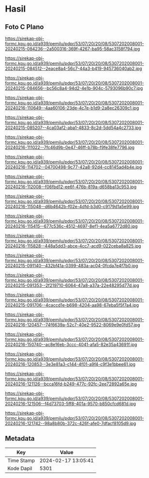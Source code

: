 # Hasil

## Foto C Plano

https://sirekap-obj-formc.kpu.go.id/a939/pemilu/pdpr/53/07/20/20/08/5307202008001-20240215-084236--2a500316-369f-4267-ba95-58ac3158f794.jpg

https://sirekap-obj-formc.kpu.go.id/a939/pemilu/pdpr/53/07/20/20/08/5307202008001-20240215-084512--2eace8a4-56c7-44a3-b419-945736040ab2.jpg

https://sirekap-obj-formc.kpu.go.id/a939/pemilu/pdpr/53/07/20/20/08/5307202008001-20240215-084656--bc56c8a4-94d2-4e1b-904c-5793096b90c7.jpg

https://sirekap-obj-formc.kpu.go.id/a939/pemilu/pdpr/53/07/20/20/08/5307202008001-20240216-110649--4aa60106-23de-4c7e-b1d9-2a8ec26309c1.jpg

https://sirekap-obj-formc.kpu.go.id/a939/pemilu/pdpr/53/07/20/20/08/5307202008001-20240215-085207--4ca03af2-aba1-4833-8c2d-5dd54a4c2733.jpg

https://sirekap-obj-formc.kpu.go.id/a939/pemilu/pdpr/53/07/20/20/08/5307202008001-20240216-111022--7fc46d9b-0e47-46ff-b78b-f9fe38fe7796.jpg

https://sirekap-obj-formc.kpu.go.id/a939/pemilu/pdpr/53/07/20/20/08/5307202008001-20240216-114702--04700498-9c77-42a8-92d4-cc8145ad4b4e.jpg

https://sirekap-obj-formc.kpu.go.id/a939/pemilu/pdpr/53/07/20/20/08/5307202008001-20240216-112008--f06fbd12-ee6f-476b-819a-d658ba13c953.jpg

https://sirekap-obj-formc.kpu.go.id/a939/pemilu/pdpr/53/07/20/20/08/5307202008001-20240216-115048--d6b4642b-f02e-4dfd-b3d0-c9179d1a5e99.jpg

https://sirekap-obj-formc.kpu.go.id/a939/pemilu/pdpr/53/07/20/20/08/5307202008001-20240216-115415--677c536c-4512-4697-8ef1-4ea5a6772d80.jpg

https://sirekap-obj-formc.kpu.go.id/a939/pemilu/pdpr/53/07/20/20/08/5307202008001-20240216-115828--448a5dd3-abce-4cc7-acd9-022ceba8a825.jpg

https://sirekap-obj-formc.kpu.go.id/a939/pemilu/pdpr/53/07/20/20/08/5307202008001-20240215-091140--432bf41a-0399-483a-ac04-0fcda7e4f7b0.jpg

https://sirekap-obj-formc.kpu.go.id/a939/pemilu/pdpr/53/07/20/20/08/5307202008001-20240215-091353--2f219710-6064-47a8-a37a-22e48295d77d.jpg

https://sirekap-obj-formc.kpu.go.id/a939/pemilu/pdpr/53/07/20/20/08/5307202008001-20240215-091706--4caccd1e-b698-4204-aa98-67eba5f5f7a4.jpg

https://sirekap-obj-formc.kpu.go.id/a939/pemilu/pdpr/53/07/20/20/08/5307202008001-20240216-120457--74f6639a-52c7-40e2-9522-8069e9e0fd57.jpg

https://sirekap-obj-formc.kpu.go.id/a939/pemilu/pdpr/53/07/20/20/08/5307202008001-20240216-150740--ac8e16eb-3ccc-4041-afa5-82e35a43691f.jpg

https://sirekap-obj-formc.kpu.go.id/a939/pemilu/pdpr/53/07/20/20/08/5307202008001-20240216-120853--3e3e81a3-c144-4f01-a9f4-c9f3e1bbee61.jpg

https://sirekap-obj-formc.kpu.go.id/a939/pemilu/pdpr/53/07/20/20/08/5307202008001-20240216-121126--bcca16fd-b249-477c-92fc-2ee72892a65e.jpg

https://sirekap-obj-formc.kpu.go.id/a939/pemilu/pdpr/53/07/20/20/08/5307202008001-20240216-121506--f4d73703-5ff8-401a-9570-b850cfcd681d.jpg

https://sirekap-obj-formc.kpu.go.id/a939/pemilu/pdpr/53/07/20/20/08/5307202008001-20240216-121742--98a8b80b-372c-426f-afe0-7dfacf8105d9.jpg


## Metadata

| Key        | Value               |
| ---------- | ------------------- |
| Time Stamp | 2024-02-17 13:05:41 |
| Kode Dapil | 5301                |



